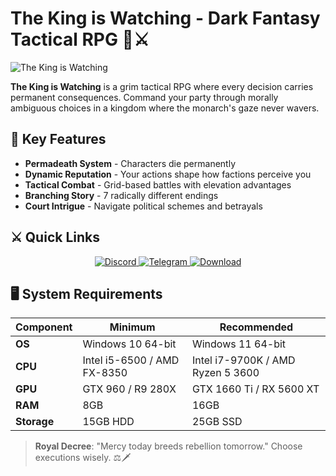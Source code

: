 # The King is Watching - Dark Fantasy Tactical RPG 👑⚔️

![The King is Watching](https://i0.wp.com/missrepack.com/wp-content/uploads/2025/07/The-King-is-Watching.jpg?w=616&ssl=1)

**The King is Watching** is a grim tactical RPG where every decision carries permanent consequences. Command your party through morally ambiguous choices in a kingdom where the monarch's gaze never wavers.

## 🏰 Key Features
- **Permadeath System** - Characters die permanently
- **Dynamic Reputation** - Your actions shape how factions perceive you
- **Tactical Combat** - Grid-based battles with elevation advantages
- **Branching Story** - 7 radically different endings
- **Court Intrigue** - Navigate political schemes and betrayals

## ⚔️ Quick Links
<p align="center">
  <a href="https://discord.gg/AfjTgF3Tmx">
    <img src="https://img.shields.io/badge/Discord-7289DA?style=for-the-badge&logo=discord&logoColor=white" alt="Discord">
  </a>
  <a href="https://t.me/missrepack">
    <img src="https://img.shields.io/badge/Telegram-26A5E4?style=for-the-badge&logo=telegram&logoColor=white" alt="Telegram">
  </a>
  <a href="https://missrepack.com/the-king-is-watching/">
    <img src="https://img.shields.io/badge/Download-FF5733?style=for-the-badge&logo=steam&logoColor=white" alt="Download">
  </a>
</p>

## 🖥️ System Requirements
| Component | Minimum | Recommended |
|-----------|---------|-------------|
| **OS** | Windows 10 64-bit | Windows 11 64-bit |
| **CPU** | Intel i5-6500 / AMD FX-8350 | Intel i7-9700K / AMD Ryzen 5 3600 |
| **GPU** | GTX 960 / R9 280X | GTX 1660 Ti / RX 5600 XT |
| **RAM** | 8GB | 16GB |
| **Storage** | 15GB HDD | 25GB SSD |

> **Royal Decree**: "Mercy today breeds rebellion tomorrow." Choose executions wisely. ⚖️🗡️

